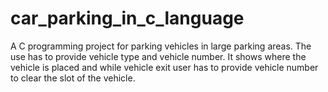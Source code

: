 # car_parking_in_c_language
A C programming project for parking vehicles in large parking areas.  The use has to provide vehicle type and vehicle number. It shows where the vehicle is placed and while vehicle exit user has to provide vehicle number to clear the slot of the vehicle.
